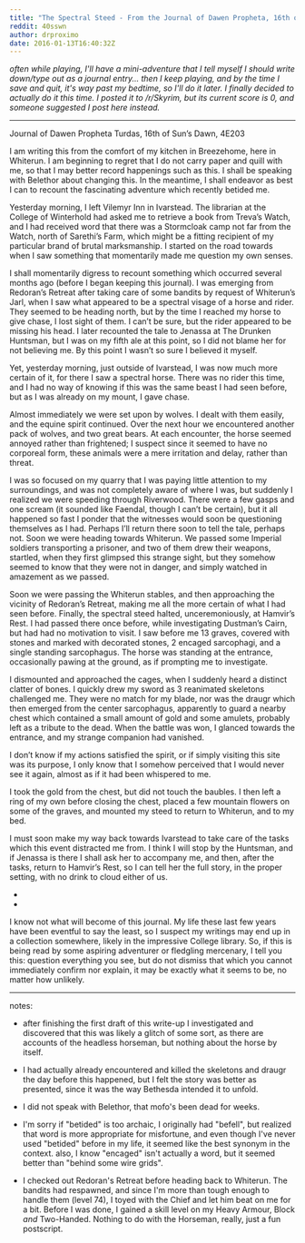 ```yaml
---
title: "The Spectral Steed - From the Journal of Dawen Propheta, 16th of Sun’s Dawn, 4E203"
reddit: 40sswn
author: drproximo
date: 2016-01-13T16:40:32Z
---
```


*often while playing, I'll have a mini-adventure that I tell myself I should write down/type out as a journal entry... then I keep playing, and by the time I save and quit, it's way past my bedtime, so I'll do it later. I finally decided to actually do it this time. I posted it to /r/Skyrim, but its current score is 0, and someone suggested I post here instead.*
_________________________

Journal of Dawen Propheta
Turdas, 16th of Sun’s Dawn, 4E203

I am writing this from the comfort of my kitchen in Breezehome, here in Whiterun. I am beginning to regret that I do not carry paper and quill with me, so that I may better record happenings such as this. I shall be speaking with Belethor about changing this. In the meantime, I shall endeavor as best I can to recount the fascinating adventure which recently betided me.

Yesterday morning, I left Vilemyr Inn in Ivarstead. The librarian at the College of Winterhold had asked me to retrieve a book from Treva’s Watch, and I had received word that there was a Stormcloak camp not far from the Watch, north of Sarethi’s Farm, which might be a fitting recipient of my particular brand of brutal marksmanship. I started on the road towards when I saw something that momentarily made me question my own senses.

I shall momentarily digress to recount something which occurred several months ago (before I began keeping this journal). I was emerging from Redoran’s Retreat after taking care of some bandits by request of Whiterun’s Jarl, when I saw what appeared to be a spectral visage of a horse and rider. They seemed to be heading north, but by the time I reached my horse to give chase, I lost sight of them. I can’t be sure, but the rider appeared to be missing his head. I later recounted the tale to Jenassa at The Drunken Huntsman, but I was on my fifth ale at this point, so I did not blame her for not believing me. By this point I wasn’t so sure I believed it myself.

Yet, yesterday morning, just outside of Ivarstead, I was now much more certain of it, for there I saw a spectral horse. There was no rider this time, and I had no way of knowing if this was the same beast I had seen before, but as I was already on my mount, I gave chase.

Almost immediately we were set upon by wolves. I dealt with them easily, and the equine spirit continued. Over the next hour we encountered another pack of wolves, and two great bears. At each encounter, the horse seemed annoyed rather than frightened; I suspect since it seemed to have no corporeal form, these animals were a mere irritation and delay, rather than threat.

I was so focused on my quarry that I was paying little attention to my surroundings, and was not completely aware of where I was, but suddenly I realized we were speeding through Riverwood. There were a few gasps and one scream (it sounded like Faendal, though I can’t be certain), but it all happened so fast I ponder that the witnesses would soon be questioning themselves as I had. Perhaps I’ll return there soon to tell the tale, perhaps not. Soon we were heading towards Whiterun. We passed some Imperial soldiers transporting a prisoner, and two of them drew their weapons, startled, when they first glimpsed this strange sight, but they somehow seemed to know that they were not in danger, and simply watched in amazement as we passed.

Soon we were passing the Whiterun stables, and then approaching the vicinity of Redoran’s Retreat, making me all the more certain of what I had seen before. Finally, the spectral steed halted, unceremoniously, at Hamvir’s Rest. I had passed there once before, while investigating Dustman’s Cairn, but had had no motivation to visit. I saw before me 13 graves, covered with stones and marked with decorated stones, 2 encaged sarcophagi, and a single standing sarcophagus. The horse was standing at the entrance, occasionally pawing at the ground, as if prompting me to investigate.

I dismounted and approached the cages, when I suddenly heard a distinct clatter of bones. I quickly drew my sword as 3 reanimated skeletons challenged me. They were no match for my blade, nor was the draugr which then emerged from the center sarcophagus, apparently to guard a nearby chest which contained a small amount of gold and some amulets, probably left as a tribute to the dead. When the battle was won, I glanced towards the entrance, and my strange companion had vanished.

I don’t know if my actions satisfied the spirit, or if simply visiting this site was its purpose, I only know that I somehow perceived that I would never see it again, almost as if it had been whispered to me.

I took the gold from the chest, but did not touch the baubles. I then left a ring of my own before closing the chest, placed a few mountain flowers on some of the graves, and mounted my steed to return to Whiterun, and to my bed.

I must soon make my way back towards Ivarstead to take care of the tasks which this event distracted me from. I think I will stop by the Huntsman, and if Jenassa is there I shall ask her to accompany me, and then, after the tasks, return to Hamvir’s Rest, so I can tell her the full story, in the proper setting, with no drink to cloud either of us.

-
-

I know not what will become of this journal. My life these last few years have been eventful to say the least, so I suspect my writings may end up in a collection somewhere, likely in the impressive College library. So, if this is being read by some aspiring adventurer or fledgling mercenary, I tell you this: question everything you see, but do not dismiss that which you cannot immediately confirm nor explain, it may be exactly what it seems to be, no matter how unlikely.
_________________________

notes:

* after finishing the first draft of this write-up I investigated and discovered that this was likely a glitch of some sort, as there are accounts of the headless horseman, but nothing about the horse by itself.

* I had actually already encountered and killed the skeletons and draugr the day before this happened, but I felt the story was better as presented, since it was the way Bethesda intended it to unfold.

* I did not speak with Belethor, that mofo's been dead for weeks.

* I'm sorry if "betided" is too archaic, I originally had "befell", but realized that word is more appropriate for misfortune, and even though I've never used "betided" before in my life, it seemed like the best synonym in the context. also, I know "encaged" isn't actually a word, but it seemed better than "behind some wire grids".

* I checked out Redoran's Retreat before heading back to Whiterun. The bandits had respawned, and since I'm more than tough enough to handle them (level 74), I toyed with the Chief and let him beat on me for a bit. Before I was done, I gained a skill level on my Heavy Armour, Block *and* Two-Handed. Nothing to do with the Horseman, really, just a fun postscript.
